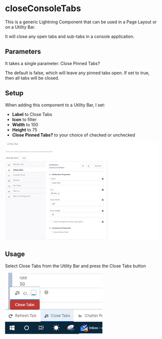 # closeConsoleTabs
This is a generic Lightning Component that can be used in a Page Layout or on a Utility Bar.

It will close any open tabs and sub-tabs in a console application.

## Parameters

It takes a single parameter: Close Pinned Tabs?

The default is false, which will leave any pinned tabs open.  If set to true, then all tabs will be closed.

## Setup

When adding this component to a Utility Bar, I set: 
- **Label** to Close Tabs
- **Icon** to filter
- **Width** to 100
- **Height** to 75
- **Close Pinned Tabs?** to your choice of checked or unchecked

![Utility Bar Setup](UtilityBarSetup.jpg?raw=true)

## Usage

Select Close Tabs from the Utility Bar and press the Close Tabs button

![Utility Bar](UtilityBar.JPG?raw=true)
